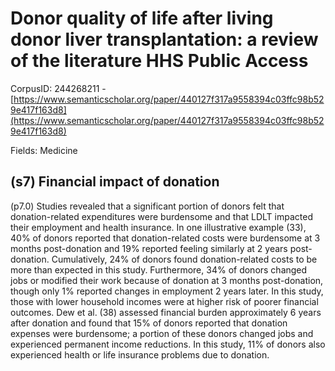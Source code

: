 # Donor quality of life after living donor liver transplantation: a review of the literature HHS Public Access

CorpusID: 244268211 - [https://www.semanticscholar.org/paper/440127f317a9558394c03ffc98b529e417f163d8](https://www.semanticscholar.org/paper/440127f317a9558394c03ffc98b529e417f163d8)

Fields: Medicine

## (s7) Financial impact of donation
(p7.0) Studies revealed that a significant portion of donors felt that donation-related expenditures were burdensome and that LDLT impacted their employment and health insurance. In one illustrative example (33), 40% of donors reported that donation-related costs were burdensome at 3 months post-donation and 19% reported feeling similarly at 2 years post-donation. Cumulatively, 24% of donors found donation-related costs to be more than expected in this study. Furthermore, 34% of donors changed jobs or modified their work because of donation at 3 months post-donation, though only 1% reported changes in employment 2 years later. In this study, those with lower household incomes were at higher risk of poorer financial outcomes. Dew et al. (38) assessed financial burden approximately 6 years after donation and found that 15% of donors reported that donation expenses were burdensome; a portion of these donors changed jobs and experienced permanent income reductions. In this study, 11% of donors also experienced health or life insurance problems due to donation.
